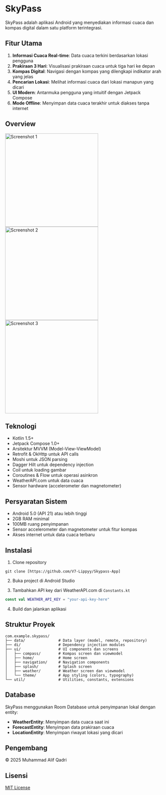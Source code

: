 # SkyPass

SkyPass adalah aplikasi Android yang menyediakan informasi cuaca dan kompas digital dalam satu platform terintegrasi.

## Fitur Utama

1. **Informasi Cuaca Real-time**: Data cuaca terkini berdasarkan lokasi pengguna
2. **Prakiraan 3 Hari**: Visualisasi prakiraan cuaca untuk tiga hari ke depan
3. **Kompas Digital**: Navigasi dengan kompas yang dilengkapi indikator arah yang jelas
4. **Pencarian Lokasi**: Melihat informasi cuaca dari lokasi manapun yang dicari
5. **UI Modern**: Antarmuka pengguna yang intuitif dengan Jetpack Compose
6. **Mode Offline**: Menyimpan data cuaca terakhir untuk diakses tanpa internet

## Overview
<div>
  <img src="https://github.com/user-attachments/assets/14ebf3ad-6e99-4c91-a99e-5d672993ef2b" width="300" alt="Screenshot 1">
  <img src="https://github.com/user-attachments/assets/e64dba81-cc2b-41f5-baee-13345b5f9222" width="300" alt="Screenshot 2">
  <img src="https://github.com/user-attachments/assets/c7e0a761-4b5c-4d25-8105-78dc83690f15" width="300" alt="Screenshot 3">
</div>

## Teknologi

- Kotlin 1.5+
- Jetpack Compose 1.0+
- Arsitektur MVVM (Model-View-ViewModel)
- Retrofit & OkHttp untuk API calls
- Moshi untuk JSON parsing
- Dagger Hilt untuk dependency injection
- Coil untuk loading gambar
- Coroutines & Flow untuk operasi asinkron
- WeatherAPI.com untuk data cuaca
- Sensor hardware (accelerometer dan magnetometer)

## Persyaratan Sistem

- Android 5.0 (API 21) atau lebih tinggi
- 2GB RAM minimal
- 100MB ruang penyimpanan
- Sensor accelerometer dan magnetometer untuk fitur kompas
- Akses internet untuk data cuaca terbaru

## Instalasi

1. Clone repository
```
git clone [https://github.com/V7-Lippyy/Skypass-App]
```

2. Buka project di Android Studio

3. Tambahkan API key dari WeatherAPI.com di `Constants.kt`
```kotlin
const val WEATHER_API_KEY = "your-api-key-here"
```

4. Build dan jalankan aplikasi

## Struktur Proyek

```
com.example.skypass/
├── data/               # Data layer (model, remote, repository)
├── di/                 # Dependency injection modules
├── ui/                 # UI components dan screens 
│   ├── compass/        # Kompas screen dan viewmodel
│   ├── home/           # Home screen
│   ├── navigation/     # Navigation components
│   ├── splash/         # Splash screen
│   ├── weather/        # Weather screen dan viewmodel
│   └── theme/          # App styling (colors, typography)
└── util/               # Utilities, constants, extensions
```

## Database

SkyPass menggunakan Room Database untuk penyimpanan lokal dengan entity:
- **WeatherEntity**: Menyimpan data cuaca saat ini
- **ForecastEntity**: Menyimpan data prakiraan cuaca
- **LocationEntity**: Menyimpan riwayat lokasi yang dicari

## Pengembang

© 2025 Muhammad Alif Qadri

## Lisensi

[MIT License](LICENSE)
